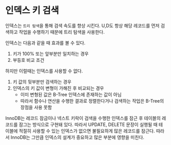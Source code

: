 # 인덱스 키 검색

인덱스는 `트리 탐색`을 통해 검색 속도를 향상 시킨다. U,D도 항상 해당 레코드를 먼저 검색하고 작업을 수행하기 때문에 트리 탐색을 사용한다. 

인덱스는 다음과 같을 때 효과를 볼 수 있다.

1. 키가 100% 또는 앞부분만 일치하는 경우
2. 부등호 비교 조건

하지만 이럴때는 인덱스를 사용할 수 없다.

1. 키 값의 뒷부분만 검색하는 경우
2. 인덱스의 키 값이 변형이 가해진 후 비교되는 경우
   * 이미 변형된 값은 B-Tree 인덱스에 존재하는 값이 아님
   * 따라서 함수나 연산을 수행한 결과로 정렬한다거나 검색하는 작업은 B-Tree의 장점을 사용 못함

InnoDB는 레코드 잠금이나 넥스트 키락이 검색을 수행한 인덱스를 잠근 후 테이블의 레코드를 잠그는 방식으로 구현돼 있다. 따라서 UPDATE, DELETE 문장이 실행될 때 테이블에 적절히 사용할 수 있는 인덱스가 없으면 불필요하게 많은 레코드를 잠근다. 따라서 InnoDB는 그만큼 인덱스의 설계가 중요하고 많은 부분에 영향을 미친다.